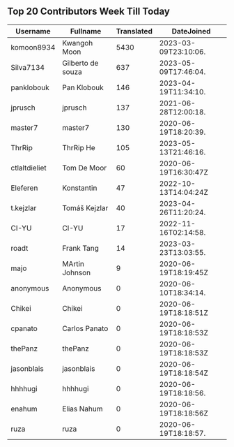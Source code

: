 ## Top 20 Contributors Week Till Today ##
|Username|Fullname|Translated|DateJoined|
|--------|--------|----------|----------|
|komoon8934|Kwangoh Moon|5430|2023-03-09T23:10:06.|
|Silva7134|Gilberto de souza|637|2023-05-09T17:46:04.|
|panklobouk|Pan Klobouk|146|2023-04-19T11:34:10.|
|jprusch|jprusch|137|2021-06-28T12:00:18.|
|master7|master7|130|2020-06-19T18:20:39.|
|ThrRip|ThrRip He|105|2023-05-13T21:46:16.|
|ctlaltdieliet|Tom De Moor|60|2020-06-19T16:30:47Z|
|Eleferen|Konstantin|47|2022-10-13T14:04:24Z|
|t.kejzlar|Tomáš Kejzlar|40|2023-04-26T11:20:24.|
|CI-YU|CI-YU|17|2022-11-16T02:14:58.|
|roadt|Frank Tang|14|2023-03-23T13:03:55.|
|majo|MArtin Johnson|9|2020-06-19T18:19:45Z|
|anonymous|Anonymous|0|2020-06-10T18:34:14.|
|Chikei|Chikei|0|2020-06-19T18:18:51Z|
|cpanato|Carlos Panato|0|2020-06-19T18:18:53Z|
|thePanz|thePanz|0|2020-06-19T18:18:53Z|
|jasonblais|jasonblais|0|2020-06-19T18:18:54Z|
|hhhhugi|hhhhugi|0|2020-06-19T18:18:56.|
|enahum|Elias  Nahum|0|2020-06-19T18:18:56Z|
|ruza|ruza|0|2020-06-19T18:18:57.|
